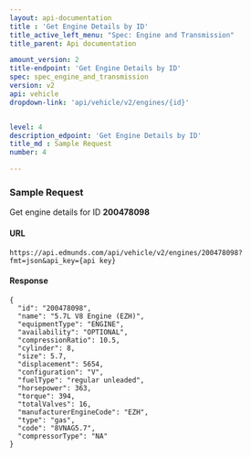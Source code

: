 ```yaml
---
layout: api-documentation
title : 'Get Engine Details by ID'
title_active_left_menu: "Spec: Engine and Transmission"
title_parent: Api documentation

amount_version: 2
title-endpoint: 'Get Engine Details by ID'
spec: spec_engine_and_transmission
version: v2
api: vehicle
dropdown-link: 'api/vehicle/v2/engines/{id}'


level: 4
description_edpoint: 'Get Engine Details by ID'
title_md : Sample Request
number: 4

---
```


### Sample Request

Get engine details for ID **200478098**

#### URL

	https://api.edmunds.com/api/vehicle/v2/engines/200478098?fmt=json&api_key={api key}
	
#### Response

	{
	  "id": "200478098",
	  "name": "5.7L V8 Engine (EZH)",
	  "equipmentType": "ENGINE",
	  "availability": "OPTIONAL",
	  "compressionRatio": 10.5,
	  "cylinder": 8,
	  "size": 5.7,
	  "displacement": 5654,
	  "configuration": "V",
	  "fuelType": "regular unleaded",
	  "horsepower": 363,
	  "torque": 394,
	  "totalValves": 16,
	  "manufacturerEngineCode": "EZH",
	  "type": "gas",
	  "code": "8VNAG5.7",
	  "compressorType": "NA"
	}